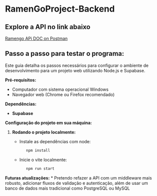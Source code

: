 # RamenGoProject-Backend
## Explore a API no link abaixo ##

[Ramengo APi DOC on Postman](https://www.postman.com/aerospace-technologist-99909740/workspace/ramengoapidocs)

## Passo a passo para testar o programa:

Este guia detalha os passos necessários para configurar o ambiente de desenvolvimento para um projeto web utilizando Node.js e Supabase.

**Pré-requisitos:**

* Computador com sistema operacional Windows
* Navegador web (Chrome ou Firefox recomendado)

**Dependências:**

* **Supabase** 


**Configuração do projeto em sua máquina:**

1. **Rodando o projeto localmente:**
     
   * Instale as dependências com node:
      ```bash
         npm install
      ```
   * Inicie o vite localmente:
      ```bash
         npm run start
      ```
**Futuras atualizações:**
    * Pretendo refazer a API com um middleware mais robusto, adicionar fluxos de validação e autenticação, além de usar um banco de dados mais tradicional como PostgreSQL ou MySQL
